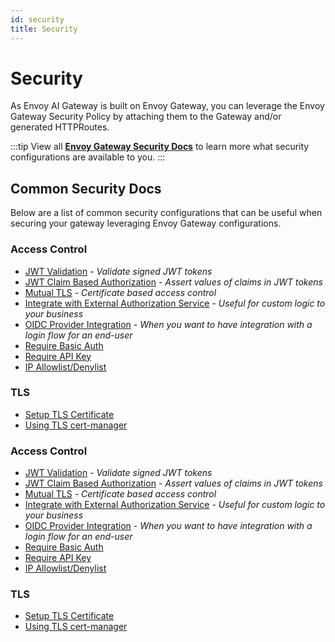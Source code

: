 ```yaml
---
id: security
title: Security
---
```


# Security
As Envoy AI Gateway is built on Envoy Gateway, you can leverage the Envoy Gateway Security Policy by attaching them to the Gateway and/or generated HTTPRoutes.

:::tip
View all **[Envoy Gateway Security Docs](https://gateway.envoyproxy.io/docs/tasks/security/)** to learn more what security configurations are available to you.
:::

## Common Security Docs
Below are a list of common security configurations that can be useful when securing your gateway leveraging Envoy Gateway configurations.


### Access Control

- [JWT Validation](https://gateway.envoyproxy.io/docs/tasks/security/jwt-authentication/) - _Validate signed JWT tokens_
- [JWT Claim Based Authorization](https://gateway.envoyproxy.io/docs/tasks/security/jwt-claim-authorization/) - _Assert values of claims in JWT tokens_
- [Mutual TLS](https://gateway.envoyproxy.io/docs/tasks/security/mutual-tls/) - _Certificate based access control_
- [Integrate with External Authorization Service](https://gateway.envoyproxy.io/docs/tasks/security/ext-auth/) - _Useful for custom logic to your business_
- [OIDC Provider Integration](https://gateway.envoyproxy.io/docs/tasks/security/oidc/) - _When you want to have integration with a login flow for an end-user_
- [Require Basic Auth](https://gateway.envoyproxy.io/docs/tasks/security/basic-auth/)
- [Require API Key](https://gateway.envoyproxy.io/docs/tasks/security/apikey-auth/)
- [IP Allowlist/Denylist](https://gateway.envoyproxy.io/docs/tasks/security/restrict-ip-access/)

### TLS
- [Setup TLS Certificate](https://gateway.envoyproxy.io/docs/tasks/security/secure-gateways/)
- [Using TLS cert-manager](https://gateway.envoyproxy.io/docs/tasks/security/tls-cert-manager/)

### Access Control
- [JWT Validation](https://gateway.envoyproxy.io/docs/tasks/security/jwt-authentication/) - _Validate signed JWT tokens_
- [JWT Claim Based Authorization](https://gateway.envoyproxy.io/docs/tasks/security/jwt-claim-authorization/) - _Assert values of claims in JWT tokens_
- [Mutual TLS](https://gateway.envoyproxy.io/docs/tasks/security/mutual-tls/) - _Certificate based access control_
- [Integrate with External Authorization Service](https://gateway.envoyproxy.io/docs/tasks/security/ext-auth/) - _Useful for custom logic to your business_
- [OIDC Provider Integration](https://gateway.envoyproxy.io/docs/tasks/security/oidc/) - _When you want to have integration with a login flow for an end-user_
- [Require Basic Auth](https://gateway.envoyproxy.io/docs/tasks/security/basic-auth/)
- [Require API Key](https://gateway.envoyproxy.io/docs/tasks/security/apikey-auth/)
- [IP Allowlist/Denylist](https://gateway.envoyproxy.io/docs/tasks/security/restrict-ip-access/)

### TLS
- [Setup TLS Certificate](https://gateway.envoyproxy.io/docs/tasks/security/secure-gateways/)
- [Using TLS cert-manager](https://gateway.envoyproxy.io/docs/tasks/security/tls-cert-manager/)
